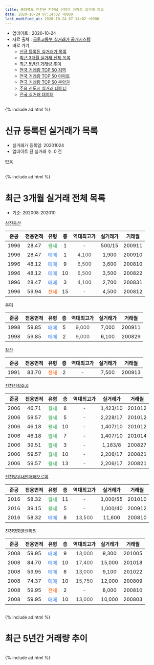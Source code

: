 ```yaml
---
title: 충청북도 진천군 진천읍 신정리 아파트 실거래 정보
date: 2020-10-24 07:14:02 +0900
last_modified_at: 2020-10-24 07:14:02 +0900
---
```


* 업데이트 : 2020-10-24
* 자료 출처 : [국토교통부 실거래가 공개시스템](http://rt.molit.go.kr)
* 바로 가기
    * [신규 등록된 실거래가 목록](#신규-등록된-실거래가-목록)
    * [최근 3개월 실거래 전체 목록](#최근-3개월-실거래-전체-목록)
    * [최근 5년간 거래량 추이](#최근-5년간-거래량-추이)
    * [전국 거래량 TOP 50 지역](https://inasie.github.io/apt-trade-info/최근-3개월-전국에서-가장-거래가-많이-발생한-지역)
    * [전국 거래량 TOP 50 아파트](https://inasie.github.io/apt-trade-info/최근-3개월-전국에서-가장-거래가-많이-발생한-아파트)
    * [전국 거래량 TOP 50 분양권](https://inasie.github.io/apt-trade-info/최근-3개월-전국에서-가장-거래가-많이-발생한-분양권)
    * [주요 신도시 실거래 데이터](https://inasie.github.io/apt-trade-info/주요-신도시)
    * [전국 실거래 데이터](https://inasie.github.io/apt-trade-info/전국)
<br>
{% include ad.html %}
<br>

# 신규 등록된 실거래가 목록
* 실거래가 등록일: 20201024
* 업데이트 된 실거래 수: 0 건

없음

<br>
{% include ad.html %}
<br>

# 최근 3개월 실거래 전체 목록
* 기준: 202008-202010


[삼진동산](https://search.naver.com/search.naver?query=%EC%B6%A9%EC%B2%AD%EB%B6%81%EB%8F%84+%EC%A7%84%EC%B2%9C%EA%B5%B0+%EC%A7%84%EC%B2%9C%EC%9D%8D+%EC%8B%A0%EC%A0%95%EB%A6%AC+%EC%82%BC%EC%A7%84%EB%8F%99%EC%82%B0)

|준공|전용면적|유형|층|역대최고가|실거래가|거래월|
|:---:|:---:|:---:|:---:|:---:|:---:|:---:|
|1996|28.47|<span style="color:#34a853">월세</span>|1|<span style="color:#444444">-</span>|500/15|200911|
|1996|28.47|<span style="color:#4285f3">매매</span>|1|<span style="color:#444444">4,100</span>|1,900|200910|
|1996|48.12|<span style="color:#4285f3">매매</span>|9|<span style="color:#444444">6,500</span>|3,600|200810|
|1996|48.12|<span style="color:#4285f3">매매</span>|10|<span style="color:#444444">6,500</span>|3,500|200822|
|1996|28.47|<span style="color:#4285f3">매매</span>|3|<span style="color:#444444">4,100</span>|2,700|200831|
|1996|59.94|<span style="color:#ff5a00">전세</span>|15|<span style="color:#444444">-</span>|4,500|200812|

[우미](https://search.naver.com/search.naver?query=%EC%B6%A9%EC%B2%AD%EB%B6%81%EB%8F%84+%EC%A7%84%EC%B2%9C%EA%B5%B0+%EC%A7%84%EC%B2%9C%EC%9D%8D+%EC%8B%A0%EC%A0%95%EB%A6%AC+%EC%9A%B0%EB%AF%B8)

|준공|전용면적|유형|층|역대최고가|실거래가|거래월|
|:---:|:---:|:---:|:---:|:---:|:---:|:---:|
|1998|59.85|<span style="color:#4285f3">매매</span>|5|<span style="color:#444444">9,000</span>|7,000|200911|
|1998|59.85|<span style="color:#4285f3">매매</span>|2|<span style="color:#444444">9,000</span>|6,100|200829|

[장산](https://search.naver.com/search.naver?query=%EC%B6%A9%EC%B2%AD%EB%B6%81%EB%8F%84+%EC%A7%84%EC%B2%9C%EA%B5%B0+%EC%A7%84%EC%B2%9C%EC%9D%8D+%EC%8B%A0%EC%A0%95%EB%A6%AC+%EC%9E%A5%EC%82%B0)

|준공|전용면적|유형|층|역대최고가|실거래가|거래월|
|:---:|:---:|:---:|:---:|:---:|:---:|:---:|
|1991|83.70|<span style="color:#ff5a00">전세</span>|2|<span style="color:#444444">-</span>|7,500|200913|

[진천신정주공](https://search.naver.com/search.naver?query=%EC%B6%A9%EC%B2%AD%EB%B6%81%EB%8F%84+%EC%A7%84%EC%B2%9C%EA%B5%B0+%EC%A7%84%EC%B2%9C%EC%9D%8D+%EC%8B%A0%EC%A0%95%EB%A6%AC+%EC%A7%84%EC%B2%9C%EC%8B%A0%EC%A0%95%EC%A3%BC%EA%B3%B5)

|준공|전용면적|유형|층|역대최고가|실거래가|거래월|
|:---:|:---:|:---:|:---:|:---:|:---:|:---:|
|2006|46.71|<span style="color:#34a853">월세</span>|8|<span style="color:#444444">-</span>|1,423/10|201012|
|2006|59.57|<span style="color:#34a853">월세</span>|5|<span style="color:#444444">-</span>|2,228/17|201012|
|2006|46.18|<span style="color:#34a853">월세</span>|10|<span style="color:#444444">-</span>|1,407/10|201012|
|2006|46.18|<span style="color:#34a853">월세</span>|7|<span style="color:#444444">-</span>|1,407/10|201014|
|2006|39.51|<span style="color:#34a853">월세</span>|3|<span style="color:#444444">-</span>|1,183/8|200827|
|2006|59.57|<span style="color:#34a853">월세</span>|10|<span style="color:#444444">-</span>|2,206/17|200821|
|2006|59.57|<span style="color:#34a853">월세</span>|13|<span style="color:#444444">-</span>|2,206/17|200821|

[진천양우내안애해오르미](https://search.naver.com/search.naver?query=%EC%B6%A9%EC%B2%AD%EB%B6%81%EB%8F%84+%EC%A7%84%EC%B2%9C%EA%B5%B0+%EC%A7%84%EC%B2%9C%EC%9D%8D+%EC%8B%A0%EC%A0%95%EB%A6%AC+%EC%A7%84%EC%B2%9C%EC%96%91%EC%9A%B0%EB%82%B4%EC%95%88%EC%95%A0%ED%95%B4%EC%98%A4%EB%A5%B4%EB%AF%B8)

|준공|전용면적|유형|층|역대최고가|실거래가|거래월|
|:---:|:---:|:---:|:---:|:---:|:---:|:---:|
|2016|58.32|<span style="color:#34a853">월세</span>|11|<span style="color:#444444">-</span>|1,000/55|201010|
|2016|39.15|<span style="color:#34a853">월세</span>|5|<span style="color:#444444">-</span>|1,000/40|200912|
|2016|58.32|<span style="color:#4285f3">매매</span>|8|<span style="color:#444444">13,500</span>|11,600|200810|

[진천영화블렌하임](https://search.naver.com/search.naver?query=%EC%B6%A9%EC%B2%AD%EB%B6%81%EB%8F%84+%EC%A7%84%EC%B2%9C%EA%B5%B0+%EC%A7%84%EC%B2%9C%EC%9D%8D+%EC%8B%A0%EC%A0%95%EB%A6%AC+%EC%A7%84%EC%B2%9C%EC%98%81%ED%99%94%EB%B8%94%EB%A0%8C%ED%95%98%EC%9E%84)

|준공|전용면적|유형|층|역대최고가|실거래가|거래월|
|:---:|:---:|:---:|:---:|:---:|:---:|:---:|
|2008|59.95|<span style="color:#4285f3">매매</span>|9|<span style="color:#444444">13,000</span>|9,300|201005|
|2008|84.70|<span style="color:#4285f3">매매</span>|10|<span style="color:#444444">17,400</span>|15,000|201018|
|2008|59.95|<span style="color:#4285f3">매매</span>|8|<span style="color:#444444">13,000</span>|9,100|201022|
|2008|74.37|<span style="color:#4285f3">매매</span>|10|<span style="color:#444444">15,750</span>|12,000|200809|
|2008|59.95|<span style="color:#ff5a00">전세</span>|2|<span style="color:#444444">-</span>|8,000|200810|
|2008|59.95|<span style="color:#4285f3">매매</span>|10|<span style="color:#444444">13,000</span>|10,000|200803|


<br>
{% include ad.html %}
<br>

# 최근 5년간 거래량 추이


<div style="width:100%;">
    <canvas id="deal_progress" height="200"></canvas>
</div>

<script>
new Chart(document.getElementById("deal_progress"), {
    type: 'line',
    data: {
        labels: ['201510','201511','201512','201601','201602','201603','201604','201605','201606','201607','201608','201609','201610','201611','201612','201701','201702','201703','201704','201705','201706','201707','201708','201709','201710','201711','201712','201801','201802','201803','201804','201805','201806','201807','201808','201809','201810','201811','201812','201901','201902','201903','201904','201905','201906','201907','201908','201909','201910','201911','201912','202001','202002','202003','202004','202005','202006','202007','202008','202009','202010'],
        datasets: [{
            label: '매매',
            pointRadius: 1,
            data: [7, 3, 4, 3, 7, 9, 9, 12, 3, 10, 9, 5, 5, 7, 5, 9, 6, 4, 33, 5, 6, 9, 8, 10, 7, 22, 6, 8, 10, 12, 15, 12, 13, 2, 7, 5, 7, 8, 8, 6, 6, 8, 4, 27, 7, 9, 5, 9, 15, 10, 22, 6, 6, 5, 9, 9, 7, 5, 7, 2, 3],
            borderColor: "rgba(255, 201, 14, 1)",
            backgroundColor: "rgba(255, 201, 14, 0.5)",
            fill: false,
            lineTension: 0
        },{
            label: '전월세',
            pointRadius: 1,
            data: [4, 3, 4, 4, 3, 1, 6, 8, 6, 9, 8, 1, 7, 3, 2, 3, 5, 4, 1, 6, 6, 6, 10, 9, 5, 11, 9, 8, 4, 1, 1, 7, 6, 9, 4, 7, 9, 8, 5, 7, 5, 1, 10, 3, 6, 2, 10, 9, 4, 6, 4, 8, 2, 7, 7, 10, 2, 2, 5, 3, 5],
            borderColor: "rgba(0, 141, 185, 1)",
            backgroundColor: "rgba(0, 141, 185, 0.5)",
            fill: false,
            lineTension: 0
        }
        ]
    },
    options: {
        responsive: true,
        title: {
            display: false
        },
        tooltips: {
            mode: 'index',
            intersect: false
        },
        hover: {
            mode: 'nearest',
            intersect: true
        },
        scales: {
            xAxes: [{
                display: true,
                scaleLabel: {
                    display: true,
                    labelString: '년/월'
                }
            }],
            yAxes: [{
                display: true,
                ticks: {
                    suggestedMin: 0,
                },
                scaleLabel: {
                    display: true,
                    labelString: '실거래 수'
                }
            }]
        }
    }
});

</script>


<br>
{% include ad.html %}
<br>

